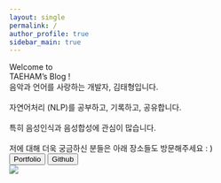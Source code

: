 ```yaml
---
layout: single
permalink: /
author_profile: true
sidebar_main: true 
---
```


<!DOCTYPE html>
<head>
    <meta charset="UTF-8">
    <meta http-equiv="X-UA-Compatible" content="IE=edge">
    <meta name="viewport" content="width=device-width, initial-scale=1.0">
    <title>Document</title>
    <link href="/index.css" rel="stylesheet" />
</head>
</body>
    <div class="background">
        <div class="introduction">
            <div class="title">Welcome to <br/>TAEHAM’s Blog !</div>
            <div class="text">
                음악과 언어를 사랑하는 개발자, 김태형입니다.
                <br/><br/>자연어처리 (NLP)를 공부하고, 기록하고, 공유합니다.
                <br/><br/>특히 음성인식과 음성합성에 관심이 많습니다.
                <br/><br/>저에 대해 더욱 궁금하신 분들은 아래 장소들도 방문해주세요 : )
            </div>
            <div class="row_button">
                <button class="button">Portfolio</button>
                <button class="button">Github</button>
            </div>
        </div>
        <div>
            <img class="taeham_img" src="/taeham.png" />
        </div>
    </div>
</body>
</html>





